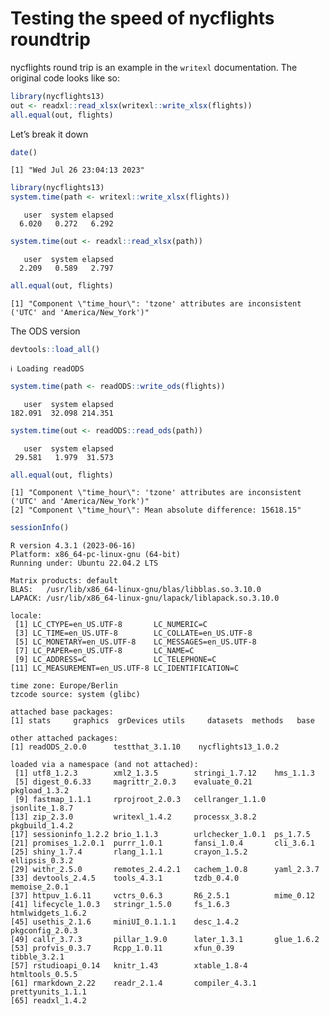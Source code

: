 # Testing the speed of nycflights roundtrip

nycflights round trip is an example in the `writexl` documentation. The
original code looks like so:

``` r
library(nycflights13)
out <- readxl::read_xlsx(writexl::write_xlsx(flights))
all.equal(out, flights)
```

Let’s break it down

``` r
date()
```

    [1] "Wed Jul 26 23:04:13 2023"

``` r
library(nycflights13)
system.time(path <- writexl::write_xlsx(flights))
```

       user  system elapsed 
      6.020   0.272   6.292 

``` r
system.time(out <- readxl::read_xlsx(path))
```

       user  system elapsed 
      2.209   0.589   2.797 

``` r
all.equal(out, flights)
```

    [1] "Component \"time_hour\": 'tzone' attributes are inconsistent ('UTC' and 'America/New_York')"

The ODS version

``` r
devtools::load_all()
```

    ℹ Loading readODS

``` r
system.time(path <- readODS::write_ods(flights))
```

       user  system elapsed 
    182.091  32.098 214.351 

``` r
system.time(out <- readODS::read_ods(path))
```

       user  system elapsed 
     29.581   1.979  31.573 

``` r
all.equal(out, flights)
```

    [1] "Component \"time_hour\": 'tzone' attributes are inconsistent ('UTC' and 'America/New_York')"
    [2] "Component \"time_hour\": Mean absolute difference: 15618.15"                                

``` r
sessionInfo()
```

    R version 4.3.1 (2023-06-16)
    Platform: x86_64-pc-linux-gnu (64-bit)
    Running under: Ubuntu 22.04.2 LTS

    Matrix products: default
    BLAS:   /usr/lib/x86_64-linux-gnu/blas/libblas.so.3.10.0 
    LAPACK: /usr/lib/x86_64-linux-gnu/lapack/liblapack.so.3.10.0

    locale:
     [1] LC_CTYPE=en_US.UTF-8       LC_NUMERIC=C              
     [3] LC_TIME=en_US.UTF-8        LC_COLLATE=en_US.UTF-8    
     [5] LC_MONETARY=en_US.UTF-8    LC_MESSAGES=en_US.UTF-8   
     [7] LC_PAPER=en_US.UTF-8       LC_NAME=C                 
     [9] LC_ADDRESS=C               LC_TELEPHONE=C            
    [11] LC_MEASUREMENT=en_US.UTF-8 LC_IDENTIFICATION=C       

    time zone: Europe/Berlin
    tzcode source: system (glibc)

    attached base packages:
    [1] stats     graphics  grDevices utils     datasets  methods   base     

    other attached packages:
    [1] readODS_2.0.0      testthat_3.1.10    nycflights13_1.0.2

    loaded via a namespace (and not attached):
     [1] utf8_1.2.3        xml2_1.3.5        stringi_1.7.12    hms_1.1.3        
     [5] digest_0.6.33     magrittr_2.0.3    evaluate_0.21     pkgload_1.3.2    
     [9] fastmap_1.1.1     rprojroot_2.0.3   cellranger_1.1.0  jsonlite_1.8.7   
    [13] zip_2.3.0         writexl_1.4.2     processx_3.8.2    pkgbuild_1.4.2   
    [17] sessioninfo_1.2.2 brio_1.1.3        urlchecker_1.0.1  ps_1.7.5         
    [21] promises_1.2.0.1  purrr_1.0.1       fansi_1.0.4       cli_3.6.1        
    [25] shiny_1.7.4       rlang_1.1.1       crayon_1.5.2      ellipsis_0.3.2   
    [29] withr_2.5.0       remotes_2.4.2.1   cachem_1.0.8      yaml_2.3.7       
    [33] devtools_2.4.5    tools_4.3.1       tzdb_0.4.0        memoise_2.0.1    
    [37] httpuv_1.6.11     vctrs_0.6.3       R6_2.5.1          mime_0.12        
    [41] lifecycle_1.0.3   stringr_1.5.0     fs_1.6.3          htmlwidgets_1.6.2
    [45] usethis_2.1.6     miniUI_0.1.1.1    desc_1.4.2        pkgconfig_2.0.3  
    [49] callr_3.7.3       pillar_1.9.0      later_1.3.1       glue_1.6.2       
    [53] profvis_0.3.7     Rcpp_1.0.11       xfun_0.39         tibble_3.2.1     
    [57] rstudioapi_0.14   knitr_1.43        xtable_1.8-4      htmltools_0.5.5  
    [61] rmarkdown_2.22    readr_2.1.4       compiler_4.3.1    prettyunits_1.1.1
    [65] readxl_1.4.2     

